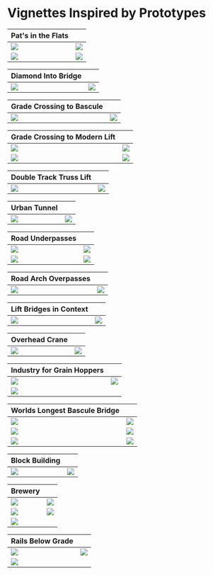 # Vignettes Inspired by Prototypes

| Pat's in the Flats           |                              |
|------------------------------|------------------------------|
|![](../20230822/!IMG_1018.png)|![](../buildingPatsInFlats/PatsOilStorageBackground.png)|
|![](./steelViaduct.png)       |![](./buildingPatsFromAbove.png)|

| Diamond Into Bridge          |                              |
|------------------------------|------------------------------|
|![](../prototypeInspiration/levelCrossingAtBridge_p.png)|![](../prototypeInspiration/diamondIntoBridge.png)|

| Grade Crossing to Bascule    |                              |
|------------------------------|------------------------------|
|![](gradeCrossingToBascule.png)|![](./basculeSetting.png)|

| Grade Crossing to Modern Lift|                              |
|------------------------------|------------------------------|
|![](./gradeCrossingToModernLift.png) |![](../prototypeInspiration/Screen18.png) |
|![](../prototypeInspiration/curveToLiftBridge.png)| ![](./modernLiftBridgeSide.png) |

| Double Track Truss Lift      |                              |
|------------------------------|------------------------------|
|![](./doubleTrackTrussLift_p.png)|![](./doubleTrackTrussLift_.png)|

| Urban Tunnel                 |                              |
|------------------------------|------------------------------|
|![](./urbanTunnelA_p.png)     |![](./urbanTunnelA.png)       |

| Road Underpasses             |                              |
|------------------------------|------------------------------|
|![](./pennUnderpassA_p.png)   |![](./pennRoadUnderpassA.png) |
|![](./underpassB_p.png)       |![](./underpassB.png)         |

| Road Arch Overpasses         |                              |
|------------------------------|------------------------------|
|![](./roadArchOverpass_p.png) |![](./roadArchOverpass.png)   |


| Lift Bridges in Context      |                              |
|------------------------------|------------------------------|
|![](./railLiftBridges_p.png)  |![](../20230906/IMG_1217.png) |

| Overhead Crane               |                              |
|------------------------------|------------------------------|
|![](./overheadCrane_p.png)    |![](./overheadCrane.png)      |

| Industry for Grain Hoppers   |                              |
|------------------------------|------------------------------|
|![](../prototypeInspiration/industry.png)|![](./industryForGrainHoppers.png)|
|![](industryForGrainHoppersB_p.png)|

| Worlds Longest Bascule Bridge|                              |
|------------------------------|------------------------------|
|![](./basculeA_p.png)         |![](./basculeA.png)           |
|![](./basculeB_p.png)         |![](./basculeB.png)           |
|![](./basculeC_p.png)         |![](./basculeC.png)           |

| Block Building               |                              |
|------------------------------|------------------------------|
|![](protoB.png)               |![](buildingBlockFrontB.png)  |

| Brewery                      |                              |
|------------------------------|------------------------------|
|![](./buildingBrewA_p.png)    |![](./buildingBrewA.png)      |
|![](./buildingBrewB_p.png)    |![](./buildingBrewB.png)      |
|![](./buildingBrewC.png)      |                              |

| Rails Below Grade            |                              |
|------------------------------|------------------------------|
|![](./railsBelowGradeA_p.png) |![](./railsBelowGradeA.png)   |
|![](./railsBelowGradeB_p.png) |                              |

